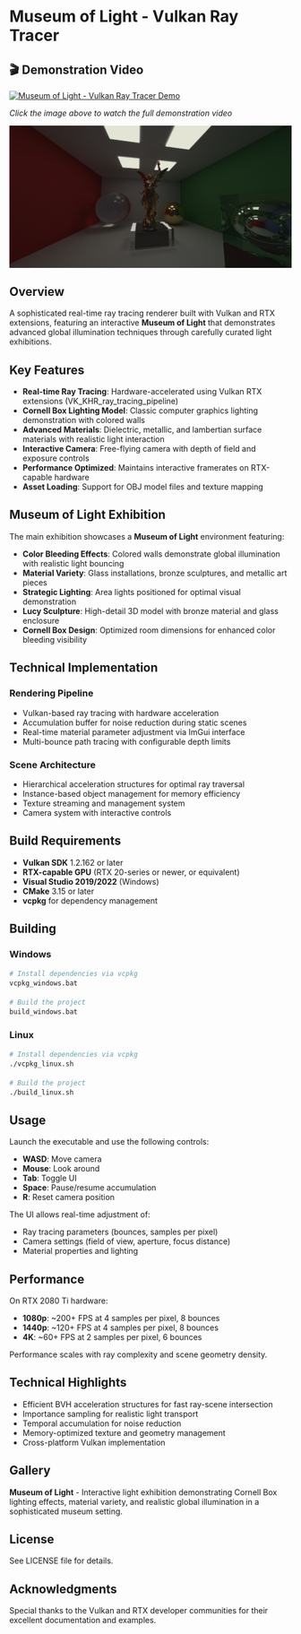 # Museum of Light - Vulkan Ray Tracer

## 🎬 Demonstration Video

[![Museum of Light - Vulkan Ray Tracer Demo](https://img.youtube.com/vi/nyh_aNJuOWw/maxresdefault.jpg)](https://youtu.be/nyh_aNJuOWw)

*Click the image above to watch the full demonstration video*

<img align="center" src="sample.png">

## Overview

A sophisticated real-time ray tracing renderer built with Vulkan and RTX extensions, featuring an interactive **Museum of Light** that demonstrates advanced global illumination techniques through carefully curated light exhibitions.

## Key Features

- **Real-time Ray Tracing**: Hardware-accelerated using Vulkan RTX extensions (VK_KHR_ray_tracing_pipeline)
- **Cornell Box Lighting Model**: Classic computer graphics lighting demonstration with colored walls
- **Advanced Materials**: Dielectric, metallic, and lambertian surface materials with realistic light interaction
- **Interactive Camera**: Free-flying camera with depth of field and exposure controls
- **Performance Optimized**: Maintains interactive framerates on RTX-capable hardware
- **Asset Loading**: Support for OBJ model files and texture mapping

## Museum of Light Exhibition

The main exhibition showcases a **Museum of Light** environment featuring:

- **Color Bleeding Effects**: Colored walls demonstrate global illumination with realistic light bouncing
- **Material Variety**: Glass installations, bronze sculptures, and metallic art pieces
- **Strategic Lighting**: Area lights positioned for optimal visual demonstration
- **Lucy Sculpture**: High-detail 3D model with bronze material and glass enclosure
- **Cornell Box Design**: Optimized room dimensions for enhanced color bleeding visibility

## Technical Implementation

### Rendering Pipeline
- Vulkan-based ray tracing with hardware acceleration
- Accumulation buffer for noise reduction during static scenes
- Real-time material parameter adjustment via ImGui interface
- Multi-bounce path tracing with configurable depth limits

### Scene Architecture
- Hierarchical acceleration structures for optimal ray traversal
- Instance-based object management for memory efficiency
- Texture streaming and management system
- Camera system with interactive controls

## Build Requirements

- **Vulkan SDK** 1.2.162 or later
- **RTX-capable GPU** (RTX 20-series or newer, or equivalent)
- **Visual Studio 2019/2022** (Windows)
- **CMake** 3.15 or later
- **vcpkg** for dependency management

## Building

### Windows
```bash
# Install dependencies via vcpkg
vcpkg_windows.bat

# Build the project
build_windows.bat
```

### Linux
```bash
# Install dependencies via vcpkg
./vcpkg_linux.sh

# Build the project
./build_linux.sh
```

## Usage

Launch the executable and use the following controls:

- **WASD**: Move camera
- **Mouse**: Look around
- **Tab**: Toggle UI
- **Space**: Pause/resume accumulation
- **R**: Reset camera position

The UI allows real-time adjustment of:
- Ray tracing parameters (bounces, samples per pixel)
- Camera settings (field of view, aperture, focus distance)
- Material properties and lighting

## Performance

On RTX 2080 Ti hardware:
- **1080p**: ~200+ FPS at 4 samples per pixel, 8 bounces
- **1440p**: ~120+ FPS at 4 samples per pixel, 8 bounces
- **4K**: ~60+ FPS at 2 samples per pixel, 6 bounces

Performance scales with ray complexity and scene geometry density.

## Technical Highlights

- Efficient BVH acceleration structures for fast ray-scene intersection
- Importance sampling for realistic light transport
- Temporal accumulation for noise reduction
- Memory-optimized texture and geometry management
- Cross-platform Vulkan implementation

## Gallery

**Museum of Light** - Interactive light exhibition demonstrating Cornell Box lighting effects, material variety, and realistic global illumination in a sophisticated museum setting.

## License

See LICENSE file for details.

## Acknowledgments

Special thanks to the Vulkan and RTX developer communities for their excellent documentation and examples.
